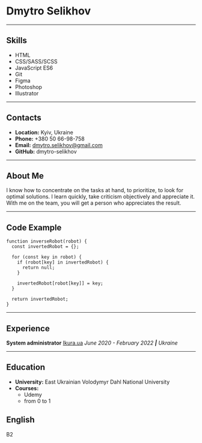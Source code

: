 # Dmytro Selikhov

---

## Skills
- HTML
- CSS/SASS/SCSS
- JavaScript ES6
- Git
- Figma
- Photoshop
- Illustrator

---

## Contacts

- **Location:** Kyiv, Ukraine
- **Phone:** +380 50 66-98-758
- **Email:** dmytro.selikhov@gmail.com
- **GitHub:** dmytro-selikhov

---

## About Me
I know how to concentrate on the tasks at hand, to prioritize, to look for optimal solutions. 
I learn quickly, take criticism objectively and appreciate it. With me on the team, you will get a person who appreciates the result.

---

## Code Example
```
function inverseRobot(robot) {
  const invertedRobot = {};

  for (const key in robot) {
    if (robot[key] in invertedRobot) {
      return null;
    }

    invertedRobot[robot[key]] = key;
  }

  return invertedRobot;
}
```
---

## Experience
**System administrator** [Ikura.ua](http://Ikura.ua)
_June 2020 - February 2022 **|** Ukraine_

---

## Education
 - **University:** East Ukrainian Volodymyr Dahl National University
 - **Courses:**
    - Udemy
    - from 0 to 1

## English
B2 
